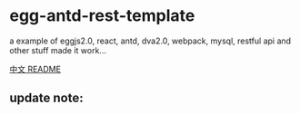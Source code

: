 # egg-antd-rest-template

a example of eggjs2.0, react, antd, dva2.0, webpack, mysql, restful api and other stuff made it work...

[中文 README](https://github.com/johnsonliang/egg-antd-rest-template/blob/master/README.cn.md)

## update note:
  
